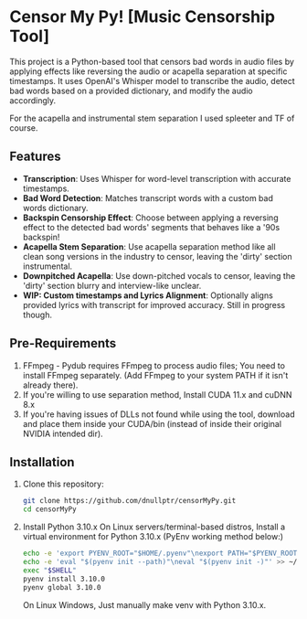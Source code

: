 # Censor My Py! [Music Censorship Tool]

This project is a Python-based tool that censors bad words in audio files by applying effects like reversing the audio or acapella separation at specific timestamps. It uses OpenAI's Whisper model to transcribe the audio, detect bad words based on a provided dictionary, and modify the audio accordingly.

For the acapella and instrumental stem separation I used spleeter and TF of course.

## Features
- **Transcription**: Uses Whisper for word-level transcription with accurate timestamps.
- **Bad Word Detection**: Matches transcript words with a custom bad words dictionary.
- **Backspin Censorship Effect**: Choose between applying a reversing effect to the detected bad words' segments that behaves like a '90s backspin!
- **Acapella Stem Separation**: Use acapella separation method like all clean song versions in the industry to censor, leaving the 'dirty' section instrumental.
- **Downpitched Acapella**: Use down-pitched vocals to censor, leaving the 'dirty' section blurry and interview-like unclear.
- **WIP: Custom timestamps and Lyrics Alignment**: Optionally aligns provided lyrics with transcript for improved accuracy. Still in progress though.


## Pre-Requirements

   1. FFmpeg - Pydub requires FFmpeg to process audio files; You need to install FFmpeg separately. (Add FFmpeg to your system PATH if it isn't already there).
   2. If you're willing to use separation method, Install CUDA 11.x and cuDNN 8.x
   3. If you're having issues of DLLs not found while using the tool, download and place them inside your CUDA/bin (instead of inside their original NVIDIA intended dir).
 

## Installation
1. Clone this repository:
   ```bash
   git clone https://github.com/dnullptr/censorMyPy.git
   cd censorMyPy

2. Install Python 3.10.x
    On Linux servers/terminal-based distros, Install a virtual environment for Python 3.10.x (PyEnv working method below:)
      ```bash
      echo -e 'export PYENV_ROOT="$HOME/.pyenv"\nexport PATH="$PYENV_ROOT/bin:$PATH"' >> ~/.bashrc
      echo -e 'eval "$(pyenv init --path)"\neval "$(pyenv init -)"' >> ~/.bashrc
      exec "$SHELL"
      pyenv install 3.10.0
      pyenv global 3.10.0
      ```
   On Linux Windows, Just manually make venv with Python 3.10.x.
